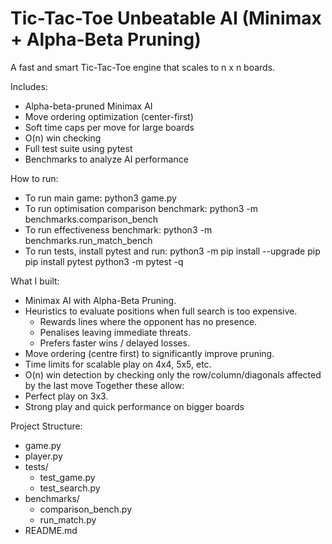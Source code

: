 # Tic-Tac-Toe Unbeatable AI (Minimax + Alpha-Beta Pruning)

A fast and smart Tic-Tac-Toe engine that scales to n x n boards.

Includes:
- Alpha-beta-pruned Minimax AI
- Move ordering optimization (center-first)
- Soft time caps per move for large boards
- O(n) win checking
- Full test suite using pytest
- Benchmarks to analyze AI performance

How to run:
- To run main game: python3 game.py
- To run optimisation comparison benchmark: python3 -m benchmarks.comparison_bench
- To run effectiveness benchmark: python3 -m benchmarks.run_match_bench
- To run tests, install pytest and run: 
    python3 -m pip install --upgrade pip
    pip install pytest
    python3 -m pytest -q

What I built:
- Minimax AI with Alpha-Beta Pruning.
- Heuristics to evaluate positions when full search is too expensive.
    - Rewards lines where the opponent has no presence.
    - Penalises leaving immediate threats.
    - Prefers faster wins / delayed losses.
- Move ordering (centre first) to significantly improve pruning.
- Time limits for scalable play on 4x4, 5x5, etc.
- O(n) win detection by checking only the row/column/diagonals affected by the last move
Together these allow:
- Perfect play on 3x3.
- Strong play and quick performance on bigger boards

Project Structure:
- game.py
- player.py
- tests/
    - test_game.py
    - test_search.py
- benchmarks/
    - comparison_bench.py
    - run_match.py
- README.md